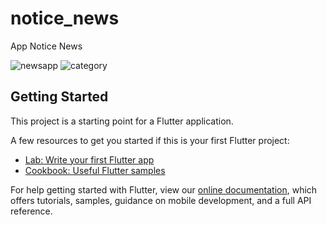 # notice_news

App Notice News

![newsapp](https://i.ibb.co/J5JzJ4Y/news.png)
![category](https://i.ibb.co/0GxFzj6/newscat.png)

## Getting Started

This project is a starting point for a Flutter application.

A few resources to get you started if this is your first Flutter project:

- [Lab: Write your first Flutter app](https://flutter.dev/docs/get-started/codelab)
- [Cookbook: Useful Flutter samples](https://flutter.dev/docs/cookbook)

For help getting started with Flutter, view our
[online documentation](https://flutter.dev/docs), which offers tutorials,
samples, guidance on mobile development, and a full API reference.
